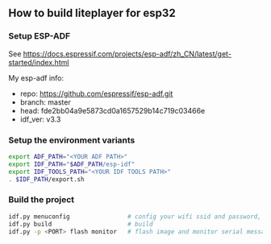 ## How to build liteplayer for esp32

### Setup ESP-ADF

See https://docs.espressif.com/projects/esp-adf/zh_CN/latest/get-started/index.html

My esp-adf info:
 - repo: https://github.com/espressif/esp-adf.git
 - branch: master
 - head: fde2bb04a9e5873cd0a1657529b14c719c03466e
 - idf_ver: v3.3

### Setup the environment variants

``` bash
export ADF_PATH="<YOUR ADF PATH>"
export IDF_PATH="$ADF_PATH/esp-idf"
export IDF_TOOLS_PATH="<YOUR IDF TOOLS PATH>"
. $IDF_PATH/export.sh
```

### Build the project

``` bash
idf.py menuconfig                # config your wifi ssid and password, audio board
idf.py build                     # build
idf.py -p <PORT> flash monitor   # flash image and monitor serial message
```

